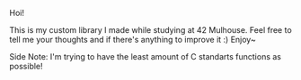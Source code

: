 Hoi!

This is my custom library I made while studying at 42 Mulhouse. Feel free to tell me your thoughts and if there's anything to improve it :) Enjoy~

Side Note: I'm trying to have the least amount of C standarts functions as possible!

